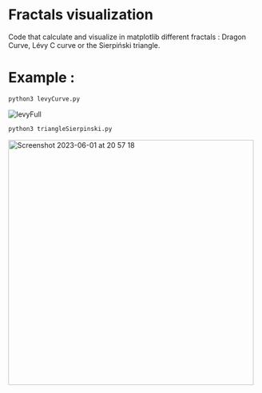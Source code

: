 # Fractals visualization
Code that calculate and visualize in matplotlib different fractals : Dragon Curve, Lévy C curve or the Sierpiński triangle.



# Example :
```bash
python3 levyCurve.py
```
![levyFull](https://github.com/Andrebtk/Fractals/assets/53980377/95b7de05-1675-498c-b833-cc8803adedb9)


```bash
python3 triangleSierpinski.py
```
<img width="491" alt="Screenshot 2023-06-01 at 20 57 18" src="https://github.com/Andrebtk/Fractals/assets/53980377/7875179b-a028-4851-bc78-9323ea1d0c47">


